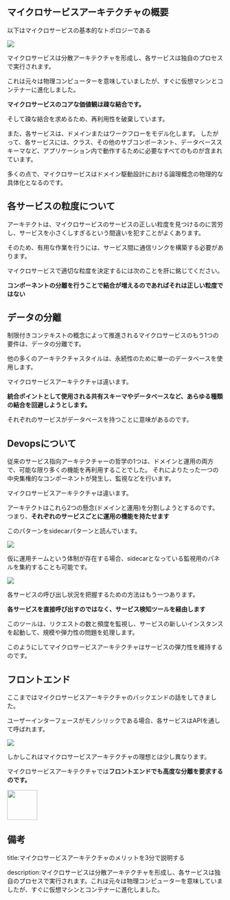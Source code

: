 



## マイクロサービスアーキテクチャの概要

以下はマイクロサービスの基本的なトポロジーである

<img src="https://camo.githubusercontent.com/bd5e2408b94705a34de58652140c2a93a832f198e099326e097022adcfe287b0/68747470733a2f2f6c6561726e696e672e6f7265696c6c792e636f6d2f6c6962726172792f766965772f66756e64616d656e74616c732d6f662d736f6674776172652f393738313439323034333434372f6173736574732f666f73615f313730312e706e67">


マイクロサービスは分散アーキテクチャを形成し、各サービスは独自のプロセスで実行されます。

これは元々は物理コンピューターを意味していましたが、すぐに仮想マシンとコンテナーに進化しました。

**マイクロサービスのコアな価値観は疎な結合です。**

そして疎な結合を求めるため、再利用性を破棄しています。

また、各サービスは、ドメインまたはワークフローをモデル化します。
したがって、各サービスには、クラス、その他のサブコンポーネント、データベーススキーマなど、アプリケーション内で動作するために必要なすべてのものが含まれています。

多くの点で、マイクロサービスはドメイン駆動設計における論理概念の物理的な具体化となるのです。


## 各サービスの粒度について


アーキテクトは、マイクロサービスのサービスの正しい粒度を見つけるのに苦労し、サービスを小さくしすぎるという間違いを犯すことがよくあります。

そのため、有用な作業を行うには、サービス間に通信リンクを構築する必要があります。

マイクロサービスで適切な粒度を決定するには次のことを肝に銘じてください。

**コンポーネントの分離を行うことで結合が増えるのであればそれは正しい粒度ではない**


## データの分離

制限付きコンテキストの概念によって推進されるマイクロサービスのもう1つの要件は、データの分離です。

他の多くのアーキテクチャスタイルは、永続性のために単一のデータベースを使用します。

マイクロサービスアーキテクチャは違います。

**統合ポイントとして使用される共有スキーマやデータベースなど、あらゆる種類の結合を回避しようとします。**

それぞれのサービスがデータベースを持つことに意味があるのです。


## Devopsについて

従来のサービス指向アーキテクチャーの哲学の1つは、ドメインと運用の両方で、可能な限り多くの機能を再利用することでした。
それによりたった一つの中央集権的なコンポーネントが発生し、監視などを行います。

マイクロサービスアーキテクチャは違います。

アーキテクトはこれら2つの懸念(ドメインと運用)を分割しようとするのです。
つまり、**それぞれのサービスごとに運用の機能を持たせます**

このパターンをsidecarパターンと読んでいます。

<img src="https://camo.githubusercontent.com/14cbd02ec0aa01eb3de29b38a170208c2e3b1429b766c801e6e36358c023980d/68747470733a2f2f6c6561726e696e672e6f7265696c6c792e636f6d2f6c6962726172792f766965772f66756e64616d656e74616c732d6f662d736f6674776172652f393738313439323034333434372f6173736574732f666f73615f313730322e706e67">


仮に運用チームという体制が存在する場合、sidecarとなっている監視用のパネルを集約することも可能です。


<img src="https://camo.githubusercontent.com/9c5d2503680a404b331f7641d0156dd2877aa64eccd0e6f51630aa2ebbc5ad0e/68747470733a2f2f6c6561726e696e672e6f7265696c6c792e636f6d2f6c6962726172792f766965772f66756e64616d656e74616c732d6f662d736f6674776172652f393738313439323034333434372f6173736574732f666f73615f313730332e706e67">


各サービスの呼び出し状況を把握するための方法はもう一つあります。

**各サービスを直接呼び出すのではなく、サービス検知ツールを経由します**

このツールは、リクエストの数と頻度を監視し、サービスの新しいインスタンスを起動して、規模や弾力性の問題を処理します。

このようにしてマイクロサービスアーキテクチャはサービスの弾力性を維持するのです。



## フロントエンド

ここまではマイクロサービスアーキテクチャのバックエンドの話をしてきました。

ユーザーインターフェースがモノシリックである場合、各サービスはAPIを通して呼ばれます。

<img src="https://camo.githubusercontent.com/a312657618829a4a49e3065a21fd01abe26baf8cdf8afd5992b63d54afb947c9/68747470733a2f2f6c6561726e696e672e6f7265696c6c792e636f6d2f6c6962726172792f766965772f66756e64616d656e74616c732d6f662d736f6674776172652f393738313439323034333434372f6173736574732f666f73615f313730352e706e67">

しかしこれはマイクロサービスアーキテクチャの理想とは少し異なります。

マイクロサービスアーキテクチャでは**フロントエンドでも高度な分離を要求するのです。**

<img  width="70" src="https://camo.githubusercontent.com/6b174fa582571100328001126c6f3adfe40466c228cbdad98d11556425b47acd/68747470733a2f2f6c6561726e696e672e6f7265696c6c792e636f6d2f6c6962726172792f766965772f66756e64616d656e74616c732d6f662d736f6674776172652f393738313439323034333434372f6173736574732f666f73615f313730362e706e67">



## 備考

title:マイクロサービスアーキテクチャのメリットを3分で説明する

description:マイクロサービスは分散アーキテクチャを形成し、各サービスは独自のプロセスで実行されます。これは元々は物理コンピューターを意味していましたが、すぐに仮想マシンとコンテナーに進化しました。












